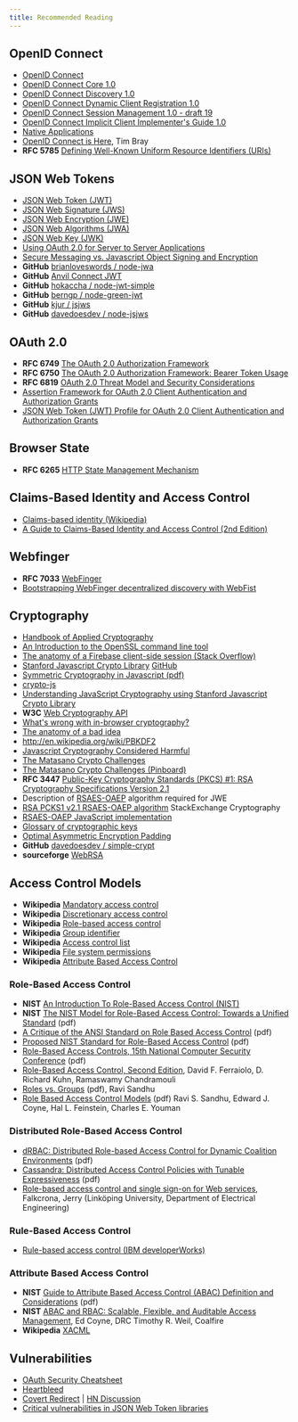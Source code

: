 ```yaml
---
title: Recommended Reading
---
```


## OpenID Connect

* [OpenID Connect](http://openid.net/connect/)
* [OpenID Connect Core 1.0](http://openid.net/specs/openid-connect-core-1_0.html)
* [OpenID Connect Discovery 1.0](http://openid.net/specs/openid-connect-discovery-1_0.html)
* [OpenID Connect Dynamic Client Registration 1.0](http://openid.net/specs/openid-connect-registration-1_0.html)
* [OpenID Connect Session Management 1.0 - draft 19](http://openid.net/specs/openid-connect-session-1_0.html)
* [OpenID Connect Implicit Client Implementer's Guide 1.0](http://openid.net/specs/openid-connect-implicit-1_0.html)
* [Native Applications](http://openid.net/wg/napps/)
* [OpenID Connect is Here](https://www.tbray.org/ongoing/When/201x/2014/03/01/OpenID-Connect), Tim Bray
* **RFC 5785** [Defining Well-Known Uniform Resource Identifiers (URIs)](http://tools.ietf.org/html/rfc5785)

## JSON Web Tokens

* [JSON Web Token (JWT)](http://tools.ietf.org/html/draft-ietf-oauth-json-web-token-19)
* [JSON Web Signature (JWS)](http://tools.ietf.org/html/draft-ietf-jose-json-web-signature-24)
* [JSON Web Encryption (JWE)](http://tools.ietf.org/html/draft-ietf-jose-json-web-encryption-24)
* [JSON Web Algorithms (JWA)](http://tools.ietf.org/html/draft-ietf-jose-json-web-algorithms-24)
* [JSON Web Key (JWK)](http://tools.ietf.org/html/draft-ietf-jose-json-web-key-24)
* [Using OAuth 2.0 for Server to Server Applications](https://developers.google.com/accounts/docs/OAuth2ServiceAccount)
* [Secure Messaging vs. Javascript Object Signing and Encryption](http://manu.sporny.org/2013/sm-vs-jose/)
* **GitHub** [brianloveswords / node-jwa](https://github.com/brianloveswords/node-jwa)
* **GitHub** [Anvil Connect JWT](https://github.com/christiansmith/anvil-connect/blob/master/lib/JWT.js)
* **GitHub** [hokaccha / node-jwt-simple](https://github.com/hokaccha/node-jwt-simple)
* **GitHub** [berngp / node-green-jwt](https://github.com/berngp/node-green-jwt)
* **GitHub** [kjur / jsjws](https://github.com/kjur/jsjws)
* **GitHub** [davedoesdev / node-jsjws](https://github.com/davedoesdev/node-jsjws)

## OAuth 2.0

* **RFC 6749** [The OAuth 2.0 Authorization Framework](http://tools.ietf.org/html/rfc6749)
* **RFC 6750** [The OAuth 2.0 Authorization Framework: Bearer Token Usage](http://tools.ietf.org/html/rfc6750)
* **RFC 6819** [OAuth 2.0 Threat Model and Security Considerations](http://tools.ietf.org/html/rfc6819)
* [Assertion Framework for OAuth 2.0 Client Authentication and Authorization Grants](http://tools.ietf.org/html/draft-ietf-oauth-assertions-15)
* [JSON Web Token (JWT) Profile for OAuth 2.0 Client Authentication and Authorization Grants](http://tools.ietf.org/html/draft-ietf-oauth-jwt-bearer-08)

## Browser State

* **RFC 6265** [HTTP State Management Mechanism](http://tools.ietf.org/html/rfc6265)


## Claims-Based Identity and Access Control

* [Claims-based identity (Wikipedia)](http://en.wikipedia.org/wiki/Claims-based_identity)
* [A Guide to Claims-Based Identity and Access Control (2nd Edition)](http://msdn.microsoft.com/en-us/library/ff423674.aspx)

## Webfinger

* **RFC 7033** [WebFinger](http://tools.ietf.org/html/rfc7033)
* [Bootstrapping WebFinger decentralized discovery with WebFist](http://www.onebigfluke.com/2013/06/bootstrapping-webfinger-with-webfist.html)

## Cryptography

* [Handbook of Applied Cryptography](http://cacr.uwaterloo.ca/hac/)
* [An Introduction to the OpenSSL command line tool](http://users.dcc.uchile.cl/~pcamacho/tutorial/crypto/openssl/openssl_intro.html)
* [The anatomy of a Firebase client-side session (Stack Overflow)](http://stackoverflow.com/questions/20436325/the-anatomy-of-a-firebase-client-side-session)
* [Stanford Javascript Crypto Library](http://bitwiseshiftleft.github.io/sjcl/) [GitHub](https://github.com/bitwiseshiftleft/sjcl)
* [Symmetric Cryptography in Javascript (pdf)](http://bitwiseshiftleft.github.io/sjcl/acsac.pdf)
* [crypto-js](https://code.google.com/p/crypto-js/)
* [Understanding JavaScript Cryptography using Stanford Javascript Crypto Library](http://stackoverflow.com/questions/15219892/understanding-javascript-cryptography-using-stanford-javascript-crypto-library)
* **W3C** [Web Cryptography API](http://www.w3.org/TR/WebCryptoAPI/)
* [What's wrong with in-browser cryptography?](http://tonyarcieri.com/whats-wrong-with-webcrypto)
* [The anatomy of a bad idea](http://blog.cryptographyengineering.com/2012/12/the-anatomy-of-bad-idea.html)
* http://en.wikipedia.org/wiki/PBKDF2
* [Javascript Cryptography Considered Harmful](http://www.matasano.com/articles/javascript-cryptography/)
* [The Matasano Crypto Challenges](http://www.matasano.com/articles/crypto-challenges/)
* [The Matasano Crypto Challenges (Pinboard)](https://blog.pinboard.in/2013/04/the_matasano_crypto_challenges/)
* **RFC 3447** [Public-Key Cryptography Standards (PKCS) #1: RSA Cryptography Specifications Version 2.1](http://tools.ietf.org/html/rfc3447)
* Description of [RSAES-OAEP](http://tools.ietf.org/html/rfc3447#section-7.1) algorithm required for JWE
* [RSA PCKS1 v2.1 RSAES-OAEP algorithm](http://crypto.stackexchange.com/questions/10145/rsa-pcks1-v2-1-rsaes-oaep-algorithm) StackExchange Cryptography
* [RSAES-OAEP JavaScript implementation](http://webrsa.cvs.sourceforge.net/viewvc/webrsa/Client/RSAES-OAEP.js?content-type=text%2Fplain)
* [Glossary of cryptographic keys](http://en.wikipedia.org/wiki/Glossary_of_cryptographic_keys)
* [Optimal Asymmetric Encryption Padding](http://en.wikipedia.org/wiki/Optimal_asymmetric_encryption_padding)
* **GitHub** [davedoesdev / simple-crypt](https://github.com/davedoesdev/simple-crypt)
* **sourceforge** [WebRSA](http://webrsa.sourceforge.net/)

## Access Control Models

* **Wikipedia** [Mandatory access control](http://en.wikipedia.org/wiki/Mandatory_access_control)
* **Wikipedia** [Discretionary access control](http://en.wikipedia.org/wiki/Discretionary_access_control)
* **Wikipedia** [Role-based access control](http://en.wikipedia.org/wiki/Role-based_access_control)
* **Wikipedia** [Group identifier](http://en.wikipedia.org/wiki/Group_identifier_(Unix))
* **Wikipedia** [Access control list](http://en.wikipedia.org/wiki/Access_control_lists)
* **Wikipedia** [File system permissions](http://en.wikipedia.org/wiki/Filesystem_permissions)
* **Wikipedia** [Attribute Based Access Control](http://en.wikipedia.org/wiki/Attribute_Based_Access_Control)

### Role-Based Access Control

* **NIST** [An Introduction To Role-Based Access Control (NIST)](http://csrc.nist.gov/groups/SNS/rbac/documents/design_implementation/Intro_role_based_access.htm)
* **NIST** [The NIST Model for Role-Based Access Control: Towards a Unified Standard](http://csrc.nist.gov/rbac/sandhu-ferraiolo-kuhn-00.pdf) (pdf)
* [A Critique of the ANSI Standard on Role Based Access Control](https://www.cs.purdue.edu/homes/ninghui/courses/Spring06/lectures/aboutRBACStandard.pdf) (pdf)
* [Proposed NIST Standard for Role-Based Access Control](https://cs.nmt.edu/~doshin/t/s10/cs589/pub/5.Ferraiolo-NISTstdRBAC.pdf) (pdf)
* [Role-Based Access Controls, 15th National Computer Security Conference](http://arxiv.org/pdf/0903.2171.pdf)  (pdf)
* [Role-Based Access Control, Second Edition](), David F. Ferraiolo, D. Richard Kuhn, Ramaswamy Chandramouli
* [Roles vs. Groups](http://profsandhu.com/workshop/role-group.pdf) (pdf), Ravi Sandhu
* [Role Based Access Control Models](http://profsandhu.com/journals/computer/i94rbac(org).pdf) (pdf) Ravi S. Sandhu, Edward J. Coyne, Hal L. Feinstein, Charles E. Youman

### Distributed Role-Based Access Control

* [dRBAC: Distributed Role-based Access Control for Dynamic Coalition Environments](http://www.cs.nyu.edu/vijayk/papers/drbac-icdcs02.pdf)  (pdf)
* [Cassandra: Distributed Access Control Policies with Tunable Expressiveness](http://research.microsoft.com/pubs/76082/becker04cassandra-policy2004.pdf) (pdf)
* [Role-based access control and single sign-on for Web services](http://liu.diva-portal.org/smash/record.jsf?pid=diva2:17631), Falkcrona, Jerry (Linköping University, Department of Electrical Engineering)

### Rule-Based Access Control

* [Rule-based access control (IBM developerWorks)](http://www.ibm.com/developerworks/webservices/library/ws-soa-access/index.html)

### Attribute Based Access Control

* **NIST** [Guide to Attribute Based Access Control (ABAC) Definition and Considerations](http://nvlpubs.nist.gov/nistpubs/specialpublications/NIST.sp.800-162.pdf) (pdf)
* **NIST** [ABAC and RBAC: Scalable, Flexible, and Auditable Access Management](http://csrc.nist.gov/groups/SNS/rbac/documents/coyne-weil-13.pdf), Ed Coyne, DRC
Timothy R. Weil, Coalfire
* **Wikipedia** [XACML](http://en.wikipedia.org/wiki/XACML)

## Vulnerabilities

* [OAuth Security Cheatsheet](http://www.oauthsecurity.com/)
* [Heartbleed](http://heartbleed.com/)
* [Covert Redirect](http://tetraph.com/covert_redirect/oauth2_openid_covert_redirect.html) | [HN Discussion](https://news.ycombinator.com/item?id=7685677)
* [Critical vulnerabilities in JSON Web Token libraries](https://auth0.com/blog/2015/03/31/critical-vulnerabilities-in-json-web-token-libraries/)
